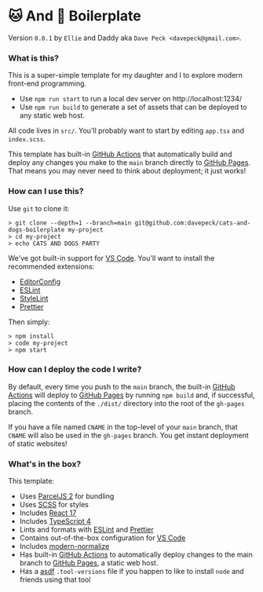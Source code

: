 # 🐱 And 🐶 Boilerplate

Version `0.0.1` by `Ellie` and Daddy aka `Dave Peck <davepeck@gmail.com>`.

### What is this?

This is a super-simple template for my daughter and I to explore modern front-end programming.

- Use `npm run start` to run a local dev server on http://localhost:1234/
- Use `npm run build` to generate a set of assets that can be deployed to any static web host.

All code lives in `src/`. You'll probably want to start by editing `app.tsx` and `index.scss`.

This template has built-in [GitHub Actions](https://github.com/features/actions) that automatically build and deploy any changes you make to the `main` branch directly to [GitHub Pages](https://pages.github.com). That means you may never need to think about deployment; it just works!

### How can I use this?

Use `git` to clone it:

```
> git clone --depth=1 --branch=main git@github.com:davepeck/cats-and-dogs-boilerplate my-project
> cd my-project
> echo CATS AND DOGS PARTY
```

We've got built-in support for [VS Code](https://code.visualstudio.com). You'll want to install the recommended extensions:

- [EditorConfig](https://marketplace.visualstudio.com/items?itemName=EditorConfig.EditorConfig)
- [ESLint](https://marketplace.visualstudio.com/items?itemName=dbaeumer.vscode-eslint)
- [StyleLint](https://marketplace.visualstudio.com/items?itemName=stylelint.vscode-stylelint)
- [Prettier](https://marketplace.visualstudio.com/items?itemName=esbenp.prettier-vscode)

Then simply:

```
> npm install
> code my-project
> npm start
```

### How can I deploy the code I write?

By default, every time you push to the `main` branch, the built-in [GitHub Actions](https://github.com/features/actions) will deploy to [GitHub Pages](https://pages.github.com) by running `npm build` and, if successful, placing the contents of the `./dist/` directory into the root of the `gh-pages` branch. 

If you have a file named `CNAME` in the top-level of your `main` branch, that `CNAME` will also be used in the `gh-pages` branch. You get instant deployment of static websites!

### What's in the box?

This template:

- Uses [ParcelJS 2](https://parceljs.org) for bundling
- Uses [SCSS](https://sass-lang.com) for styles
- Includes [React 17](https://reactjs.org)
- Includes [TypeScript 4](https://www.typescriptlang.org)
- Lints and formats with [ESLint](https://eslint.org) and [Prettier](https://prettier.io)
- Contains out-of-the-box configuration for [VS Code](https://code.visualstudio.com)
- Includes [modern-normalize](https://github.com/sindresorhus/modern-normalize)
- Has built-in [GitHub Actions](https://github.com/features/actions) to automatically deploy changes to the main branch to [GitHub Pages](https://pages.github.com), a static web host.
- Has a [asdf](https://asdf-vm.com) `.tool-versions` file if you happen to like to install `node` and friends using that tool
